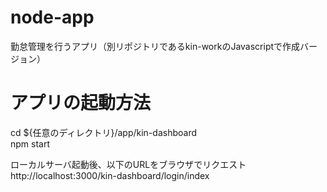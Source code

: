 # node-app
勤怠管理を行うアプリ（別リポジトリであるkin-workのJavascriptで作成バージョン）  

# アプリの起動方法
cd ${任意のディレクトリ}/app/kin-dashboard  
npm start  

ローカルサーバ起動後、以下のURLをブラウザでリクエスト  
http://localhost:3000/kin-dashboard/login/index  
